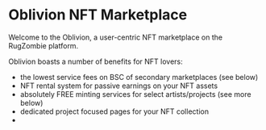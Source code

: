 # Oblivion NFT Marketplace

Welcome to the Oblivion, a user-centric NFT marketplace on the RugZombie platform.&#x20;

Oblivion boasts a number of benefits for NFT lovers:

* &#x20;the lowest service fees on BSC of secondary marketplaces (see below)
* NFT rental system for passive earnings on your NFT assets
* absolutely FREE minting services for select artists/projects (see more below)&#x20;
* dedicated project focused pages for your NFT collection
*
